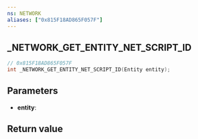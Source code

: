 ```yaml
---
ns: NETWORK
aliases: ["0x815F18AD865F057F"]
---
```

## _NETWORK_GET_ENTITY_NET_SCRIPT_ID

```c
// 0x815F18AD865F057F
int _NETWORK_GET_ENTITY_NET_SCRIPT_ID(Entity entity);
```


## Parameters
* **entity**: 

## Return value
